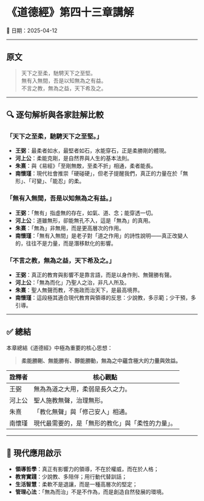 # 《道德經》第四十三章講解  
📅 日期：2025-04-12  

---

## 原文

> 天下之至柔，馳騁天下之至堅。  
> 無有入無間，吾是以知無為之有益。  
> 不言之教，無為之益，天下希及之。

---

## 🔍 逐句解析與各家註解比較

### 「天下之至柔，馳騁天下之至堅。」
- **王弼**：最柔者如水，最堅者如石，水能穿石，正是柔勝剛的體現。
- **河上公**：柔能克剛，是自然界與人生的基本法則。
- **朱熹**：與《易經》「至剛無敵，至柔不折」相通，柔者能長。
- **南懷瑾**：現代社會推崇「硬碰硬」，但老子提醒我們，真正的力量在於「無形」、「可變」、「能忍」的柔。

### 「無有入無間，吾是以知無為之有益。」
- **王弼**：「無有」指虛無的存在，如氣、道、念；能穿透一切。
- **河上公**：道雖無形，卻能無孔不入，這是「無為」的真用。
- **朱熹**：「無為」非無用，而是更高層次的作用。
- **南懷瑾**：「無有入無間」是老子對「道之作用」的詩性說明——真正改變人的，往往不是力量，而是潛移默化的影響。

### 「不言之教，無為之益，天下希及之。」
- **王弼**：真正的教育與影響不是靠言語，而是以身作則、無聲勝有聲。
- **河上公**：「無為而化」乃聖人之治，非凡人所及。
- **朱熹**：聖人無聲而教，不施政而治天下，是最高境界。
- **南懷瑾**：這段極其適合現代教育與領導的反思：少說教，多示範；少干預，多引導。

---

## ✅ 總結

本章總結《道德經》中極為重要的核心思想：

> **柔能勝剛、無能勝有、靜能勝動，無為之中蘊含極大的力量與效益。**

| 詮釋者 | 核心觀點 |
|--------|-----------|
| 王弼 | 無為為道之大用，柔弱是長久之力。 |
| 河上公 | 聖人施教無聲，治理無形。 |
| 朱熹 | 「教化無聲」與「修己安人」相通。 |
| 南懷瑾 | 現代最需要的，是「無形的教化」與「柔性的力量」。 |

---

## 🧠 現代應用啟示

- **領導哲學**：真正有影響力的領導，不在於權威，而在於人格；
- **教育實踐**：少說教、多陪伴；用行動代替訓話；
- **生活智慧**：柔軟不是退讓，而是一種高層次的堅定；
- **管理心法**：「無為而治」不是不作為，而是創造自然發展的環境。
